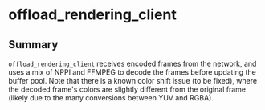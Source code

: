 # offload_rendering_client
## Summary
`offload_rendering_client` receives encoded frames from the network, and uses a mix of NPPI and FFMPEG to decode the frames before updating the buffer pool. Note that there is a known color shift issue (to be fixed), where the decoded frame's colors are slightly different from the original frame (likely due to the many conversions between YUV and RGBA).